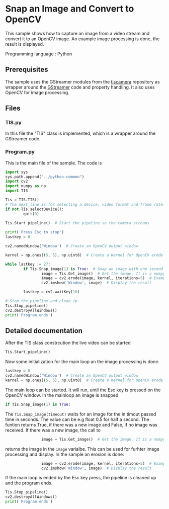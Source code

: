# Snap an Image and Convert to OpenCV
This sample shows how to capture an image from a video stream and convert it to an OpenCV image. An example image processing is done, the result is displayed.

Programming language : Python

## Prerequisites
The sample uses the GStreamer modules from the [tiscamera](https://github.com/TheImagingSource/tiscamera) repository as wrapper around the
[GStreamer](https://gstreamer.freedesktop.org/) code and property handling. It also uses OpenCV for image processing.

## Files
### TIS.py
In this file the "TIS" class is implemented, which is a wrapper around the GStreamer code. 
### Program.py
This is the main file of the sample. The code is
``` Python
import sys
sys.path.append("../python-common")
import cv2
import numpy as np
import TIS

Tis = TIS.TIS()
# The next line is for selecting a device, video format and frame rate.
if not Tis.selectDevice():
        quit(0)
        
Tis.Start_pipeline()  # Start the pipeline so the camera streams

print('Press Esc to stop')
lastkey = 0

cv2.namedWindow('Window')  # Create an OpenCV output window

kernel = np.ones((5, 5), np.uint8)  # Create a Kernel for OpenCV erode function

while lastkey != 27:
        if Tis.Snap_image(1) is True:  # Snap an image with one second timeout
                image = Tis.Get_image()  # Get the image. It is a numpy array
                image = cv2.erode(image, kernel, iterations=5)  # Example OpenCV image processing
                cv2.imshow('Window', image)  # Display the result

        lastkey = cv2.waitKey(10)

# Stop the pipeline and clean ip
Tis.Stop_pipeline()
cv2.destroyAllWindows()
print('Program ends')
``` 

## Detailed documentation

After the TIS class constrcution the live video can be started
``` Python
Tis.Start_pipeline()
``` 
Now some initialization for the main loop an the image processing is done.
``` Python
lastkey = 0
cv2.namedWindow('Window')  # Create an OpenCV output window
kernel = np.ones((5, 5), np.uint8)  # Create a Kernel for OpenCV erode function
``` 
The main loop can be started. It will run, until the Esc key is pressed on the OpenCV window. In the mainloop an image is snapped

``` Python
if Tis.Snap_image(1) is True:
``` 
The ```Tis.Snap_image(timeout)``` waits for an image for the in timout passed time in seconds. The value can be e.g float 0.5 for half a second. The funtion returns True, if there was a new image and False, if no image was received.
If there was a new image, the call to 
``` Python
                image = Tis.Get_image()  # Get the image. It is a numpy array
``` 
returns the image in the ```image``` varialbe. This can be used for furhter image processing and display. In the sample an erosion is done:
``` Python
                image = cv2.erode(image, kernel, iterations=5)  # Example OpenCV image processing
                cv2.imshow('Window', image)  # Display the result
``` 

If the main loop is ended by the Esc key press, the pipeline is cleaned up and the program ends.
``` Python
Tis.Stop_pipeline()
cv2.destroyAllWindows()
print('Program ends')
``` 





